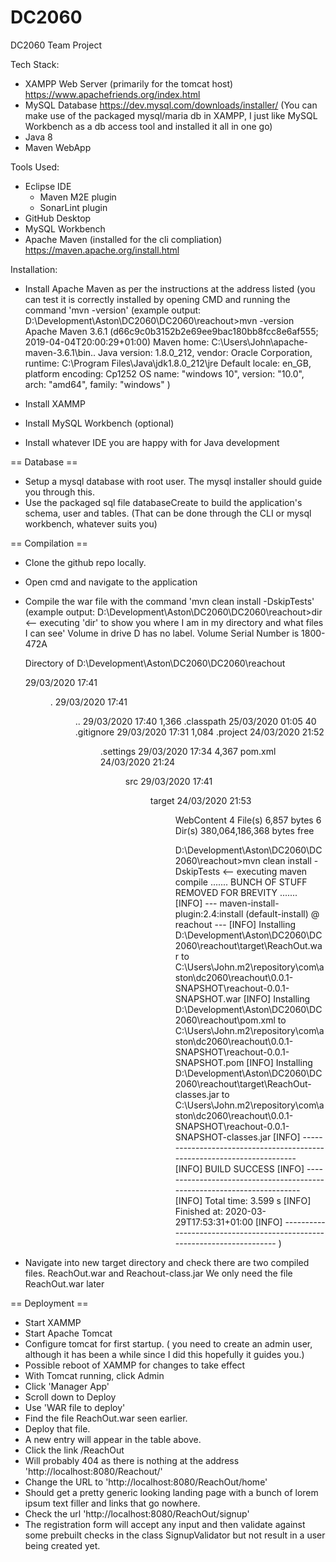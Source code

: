 # DC2060
DC2060 Team Project

Tech Stack:

- XAMPP Web Server (primarily for the tomcat host) https://www.apachefriends.org/index.html
- MySQL Database https://dev.mysql.com/downloads/installer/ (You can make use of the packaged mysql/maria db in XAMPP, I just like MySQL Workbench as a db access tool and installed it all in one go)
- Java 8
- Maven WebApp

Tools Used:
- Eclipse IDE
  - Maven M2E plugin
  - SonarLint plugin
- GitHub Desktop
- MySQL Workbench
- Apache Maven (installed for the cli compliation) https://maven.apache.org/install.html


Installation:

- Install Apache Maven as per the instructions at the address listed
(you can test it is correctly installed by opening CMD and running the command 'mvn -version'
(example output:
	D:\Development\Aston\DC2060\DC2060\reachout>mvn -version
	Apache Maven 3.6.1 (d66c9c0b3152b2e69ee9bac180bb8fcc8e6af555; 2019-04-04T20:00:29+01:00)
	Maven home: C:\Users\John\apache-maven-3.6.1\bin\..
	Java version: 1.8.0_212, vendor: Oracle Corporation, runtime: C:\Program Files\Java\jdk1.8.0_212\jre
	Default locale: en_GB, platform encoding: Cp1252
	OS name: "windows 10", version: "10.0", arch: "amd64", family: "windows"
)

- Install XAMMP
- Install MySQL Workbench (optional)
- Install whatever IDE you are happy with for Java development

== Database ==
- Setup a mysql database with root user. The mysql installer should guide you through this.
- Use the packaged sql file databaseCreate to build the application's schema, user and tables.
(That can be done through the CLI or mysql workbench, whatever suits you)

== Compilation ==
- Clone the github repo locally.
- Open cmd and navigate to the application
- Compile the war file with the command 'mvn clean install -DskipTests'
(example output:
	D:\Development\Aston\DC2060\DC2060\reachout>dir                           <-- executing 'dir' to show you where I am in my directory and what files I can see'
	Volume in drive D has no label.
	Volume Serial Number is 1800-472A

	Directory of D:\Development\Aston\DC2060\DC2060\reachout

	29/03/2020  17:41    <DIR>          .
	29/03/2020  17:41    <DIR>          ..
	29/03/2020  17:40             1,366 .classpath
	25/03/2020  01:05                40 .gitignore
	29/03/2020  17:31             1,084 .project
	24/03/2020  21:52    <DIR>          .settings
	29/03/2020  17:34             4,367 pom.xml
	24/03/2020  21:24    <DIR>          src
	29/03/2020  17:41    <DIR>          target
	24/03/2020  21:53    <DIR>          WebContent
               4 File(s)          6,857 bytes
               6 Dir(s)  380,064,186,368 bytes free

	D:\Development\Aston\DC2060\DC2060\reachout>mvn clean install -DskipTests  				<-- executing maven compile
	....... BUNCH OF STUFF REMOVED FOR BREVITY .......
	[INFO] --- maven-install-plugin:2.4:install (default-install) @ reachout ---
    [INFO] Installing D:\Development\Aston\DC2060\DC2060\reachout\target\ReachOut.war to C:\Users\John\.m2\repository\com\aston\dc2060\reachout\0.0.1-SNAPSHOT\reachout-0.0.1-SNAPSHOT.war
	[INFO] Installing D:\Development\Aston\DC2060\DC2060\reachout\pom.xml to C:\Users\John\.m2\repository\com\aston\dc2060\reachout\0.0.1-SNAPSHOT\reachout-0.0.1-SNAPSHOT.pom
	[INFO] Installing D:\Development\Aston\DC2060\DC2060\reachout\target\ReachOut-classes.jar to C:\Users\John\.m2\repository\com\aston\dc2060\reachout\0.0.1-SNAPSHOT\reachout-0.0.1-SNAPSHOT-classes.jar
	[INFO] ------------------------------------------------------------------------
	[INFO] BUILD SUCCESS
	[INFO] ------------------------------------------------------------------------
	[INFO] Total time:  3.599 s
	[INFO] Finished at: 2020-03-29T17:53:31+01:00
	[INFO] ------------------------------------------------------------------------
)

- Navigate into new target directory and check there are two compiled files. ReachOut.war and Reachout-class.jar 
We only need the file ReachOut.war later

== Deployment ==
- Start XAMMP
- Start Apache Tomcat
- Configure tomcat for first startup. ( you need to create an admin user, although it has been a while since I did this hopefully it guides you.)
- Possible reboot of XAMMP for changes to take effect
- With Tomcat running, click Admin
- Click 'Manager App'
- Scroll down to Deploy
- Use 'WAR file to deploy'
- Find the file ReachOut.war seen earlier.
- Deploy that file.
- A new entry will appear in the table above.
- Click the link /ReachOut
- Will probably 404 as there is nothing at the address 'http://localhost:8080/Reachout/'
- Change the URL to 'http://localhost:8080/ReachOut/home'
- Should get a pretty generic looking landing page with a bunch of lorem ipsum text filler and links that go nowhere.
- Check the url 'http://localhost:8080/ReachOut/signup'
- The registration form will accept any input and then validate against some prebuilt checks in the class SignupValidator but not result in a user being created yet.



	